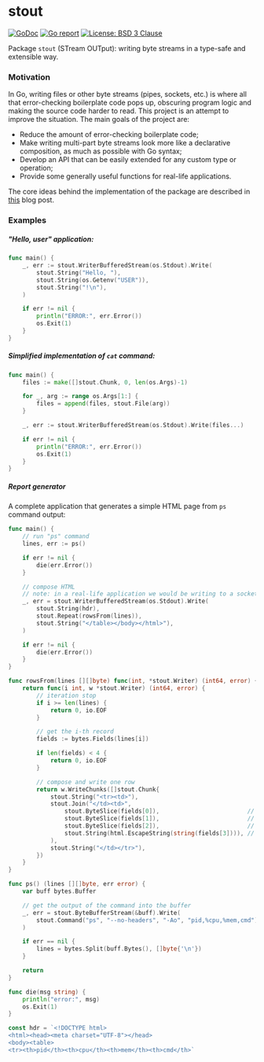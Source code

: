 # stout

[![GoDoc](https://godoc.org/github.com/maxim2266/stout?status.svg)](https://godoc.org/github.com/maxim2266/stout)
[![Go report](http://goreportcard.com/badge/maxim2266/stout)](http://goreportcard.com/report/maxim2266/stout)
[![License: BSD 3 Clause](https://img.shields.io/badge/License-BSD_3--Clause-yellow.svg)](https://opensource.org/licenses/BSD-3-Clause)

Package `stout` (STream OUTput): writing byte streams in a type-safe and extensible way.

### Motivation
In Go, writing files or other byte streams (pipes, sockets, etc.) is where all that error-checking
boilerplate code pops up, obscuring program logic and making the source code harder to read.
This project is an attempt to improve the situation. The main goals of the project are:
* Reduce the amount of error-checking boilerplate code;
* Make writing multi-part byte streams look more like a declarative composition, as much as possible with Go syntax;
* Develop an API that can be easily extended for any custom type or operation;
* Provide some generally useful functions for real-life applications.

The core ideas behind the implementation of the package are described in [this](https://maxim2266.github.io/stout/) blog post.

### Examples

##### "Hello, user" application:
```Go
func main() {
    _, err := stout.WriterBufferedStream(os.Stdout).Write(
        stout.String("Hello, "),
        stout.String(os.Getenv("USER")),
        stout.String("!\n"),
    )

    if err != nil {
        println("ERROR:", err.Error())
        os.Exit(1)
    }
}
```

##### Simplified implementation of `cat` command:
```Go
func main() {
    files := make([]stout.Chunk, 0, len(os.Args)-1)

    for _, arg := range os.Args[1:] {
        files = append(files, stout.File(arg))
    }

    _, err := stout.WriterBufferedStream(os.Stdout).Write(files...)

    if err != nil {
        println("ERROR:", err.Error())
        os.Exit(1)
    }
}
```

##### Report generator
A complete application that generates a simple HTML page from `ps` command output:
```go
func main() {
    // run "ps" command
    lines, err := ps()

    if err != nil {
        die(err.Error())
    }

    // compose HTML
    // note: in a real-life application we would be writing to a socket instead of stdout
    _, err = stout.WriterBufferedStream(os.Stdout).Write(
        stout.String(hdr),
        stout.Repeat(rowsFrom(lines)),
        stout.String("</table></body></html>"),
    )

    if err != nil {
        die(err.Error())
    }
}

func rowsFrom(lines [][]byte) func(int, *stout.Writer) (int64, error) {
    return func(i int, w *stout.Writer) (int64, error) {
        // iteration stop
        if i >= len(lines) {
            return 0, io.EOF
        }

        // get the i-th record
        fields := bytes.Fields(lines[i])

        if len(fields) < 4 {
            return 0, io.EOF
        }

        // compose and write one row
        return w.WriteChunks([]stout.Chunk{
            stout.String("<tr><td>"),
            stout.Join("</td><td>",
                stout.ByteSlice(fields[0]),                         // pid
                stout.ByteSlice(fields[1]),                         // %cpu
                stout.ByteSlice(fields[2]),                         // %mem
                stout.String(html.EscapeString(string(fields[3]))), // cmd
            ),
            stout.String("</td></tr>"),
        })
    }
}

func ps() (lines [][]byte, err error) {
    var buff bytes.Buffer

    // get the output of the command into the buffer
    _, err = stout.ByteBufferStream(&buff).Write(
        stout.Command("ps", "--no-headers", "-Ao", "pid,%cpu,%mem,cmd"),
    )

    if err == nil {
        lines = bytes.Split(buff.Bytes(), []byte{'\n'})
    }

    return
}

func die(msg string) {
    println("error:", msg)
    os.Exit(1)
}

const hdr = `<!DOCTYPE html>
<html><head><meta charset="UTF-8"></head>
<body><table>
<tr><th>pid</th><th>cpu</th><th>mem</th><th>cmd</th>`
```
